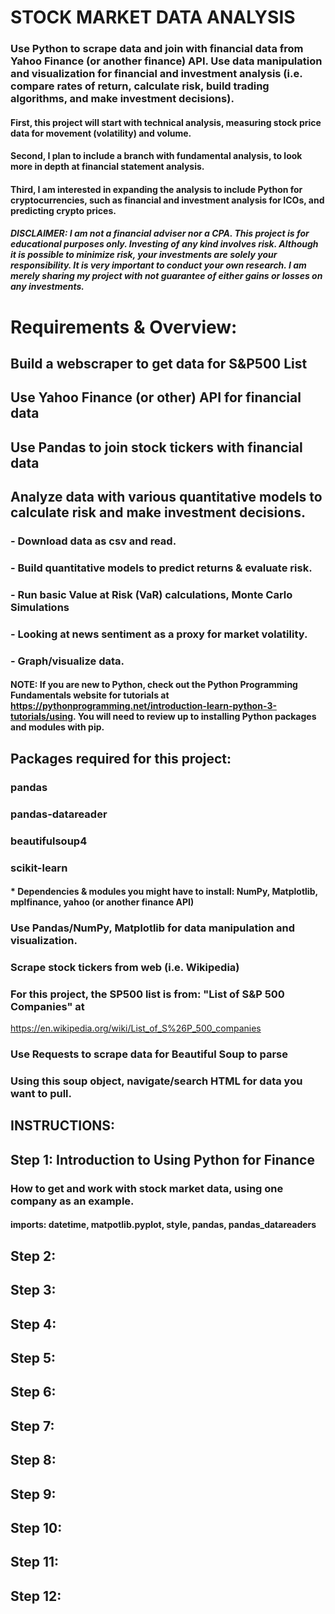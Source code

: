 # STOCK MARKET DATA ANALYSIS
### Use Python to scrape data and join with financial data from Yahoo Finance (or another finance) API. Use data manipulation and visualization for financial and investment analysis (i.e. compare rates of return, calculate risk, build trading algorithms, and make investment decisions).  
#### First, this project will start with technical analysis, measuring stock price data for movement (volatility) and volume.
#### Second, I plan to include a branch with fundamental analysis, to look more in depth at financial statement analysis.
#### Third, I am interested in expanding the analysis to include Python for cryptocurrencies, such as financial and investment analysis for ICOs, and predicting crypto prices. 
##### <b>DISCLAIMER:</b> I am not a financial adviser nor a CPA. This project is for educational purposes only. Investing of any kind involves risk. Although it is possible to minimize risk, your investments are solely your responsibility. It is very important to conduct your own research. I am merely sharing my project with not guarantee of either gains or losses on any investments.

# <b> Requirements & Overview:</b> 
## Build a webscraper to get data for S&P500 List</b>
## Use Yahoo Finance (or other) API for financial data
## Use Pandas to join stock tickers with financial data
## Analyze data with various quantitative models to calculate risk and make investment decisions.
###   - Download data as csv and read. 
###   - Build quantitative models to predict returns & evaluate risk. 
###   - Run basic Value at Risk (VaR) calculations, Monte Carlo Simulations
###   - Looking at news sentiment as a proxy for market volatility.
###   - Graph/visualize data.

#### <b> NOTE:</b> If you are new to Python, check out the Python Programming Fundamentals website for tutorials at https://pythonprogramming.net/introduction-learn-python-3-tutorials/using. You will need to review up to installing Python packages and modules with pip. 

## <b>Packages required for this project:</b>
### pandas
### pandas-datareader
### beautifulsoup4
### scikit-learn
#### * Dependencies & modules you might have to install: NumPy, Matplotlib, mplfinance, yahoo (or another finance API) 

### <b> Use Pandas/NumPy, Matplotlib for data manipulation and visualization.</b>
### Scrape stock tickers from web (i.e. Wikipedia) 
### For this project, the SP500 list is from: "List of S&P 500 Companies" at
https://en.wikipedia.org/wiki/List_of_S%26P_500_companies
### Use Requests to scrape data for Beautiful Soup to parse
### Using this soup object, navigate/search HTML for data you want to pull. 

## <b>INSTRUCTIONS:</b>
## <b>Step 1:</b> Introduction to Using Python for Finance
### How to get and work with stock market data, using one company as an example.
#### imports: datetime, matpotlib.pyplot, style, pandas, pandas_datareaders

## <b>Step 2:</b> 
###
####

## <b>Step 3:</b>
###
####

## <b>Step 4:</b>
###
####

## <b>Step 5:</b>
###
####

## <b>Step 6:</b>
###
####

## <b>Step 7:</b>
###
####

## <b>Step 8:</b>
###
####

## <b>Step 9:</b>
###
####

## <b>Step 10:</b>
###
####

## <b>Step 11:</b>
###
####

## <b>Step 12:</b>
###
####
